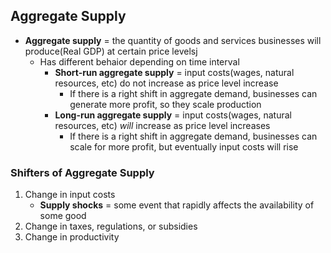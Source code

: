 ## Aggregate Supply
- **Aggregate supply** = the quantity of goods and services businesses will produce(Real GDP) at certain price levelsj
    * Has different behaior depending on time interval
        + **Short-run aggregate supply** = input costs(wages, natural resources, etc) do not increase as price level increase
            - If there is a right shift in aggregate demand, businesses can generate more profit, so they scale production
        + **Long-run aggregate supply** = input costs(wages, natural resources, etc) *will* increase as price level increases
            - If there is a right shift in aggregate demand, businesses can scale for more profit, but eventually input costs will rise

### Shifters of Aggregate Supply
1. Change in input costs
    * **Supply shocks** = some event that rapidly affects the availability of some good
2. Change in taxes, regulations, or subsidies
3. Change in productivity
